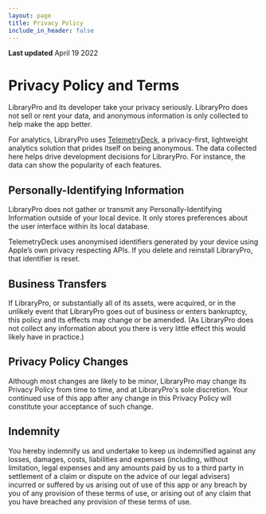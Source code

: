 ```yaml
---
layout: page
title: Privacy Policy
include_in_header: false
---
```


**Last updated**
April 19 2022

# Privacy Policy and Terms

LibraryPro and its developer take your privacy seriously. LibraryPro does not sell or rent your data, and anonymous information is only collected to help make the app better.

For analytics, LibraryPro uses [TelemetryDeck], a privacy-first, lightweight analytics solution that prides itself on being anonymous. The data collected here helps drive development decisions for LibraryPro. For instance, the data can show the popularity of each features.

[telemetrydeck]: https://telemetrydeck.com/pages/privacy-policy.html

## Personally-Identifying Information

LibraryPro does not gather or transmit any Personally-Identifying Information outside of your local device. It only stores preferences about the user interface within its local database.

TelemetryDeck uses anonymised identifiers generated by your device using Apple’s own privacy respecting APIs. If you delete and reinstall LibraryPro, that identifier is reset.

## Business Transfers

If LibraryPro, or substantially all of its assets, were acquired, or in the unlikely event that LibraryPro goes out of business or enters bankruptcy, this policy and its effects may change or be amended. (As LibraryPro does not collect any information about you there is very little effect this would likely have in practice.)

## Privacy Policy Changes

Although most changes are likely to be minor, LibraryPro may change its Privacy Policy from time to time, and at LibraryPro's sole discretion. Your continued use of this app after any change in this Privacy Policy will constitute your acceptance of such change.

## Indemnity

You hereby indemnify us and undertake to keep us indemnified against any losses, damages, costs, liabilities and expenses (including, without limitation, legal expenses and any amounts paid by us to a third party in settlement of a claim or dispute on the advice of our legal advisers) incurred or suffered by us arising out of use of this app or any breach by you of any provision of these terms of use, or arising out of any claim that you have breached any provision of these terms of use.
